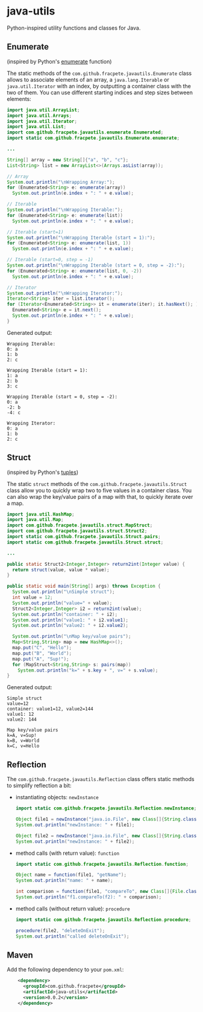 # java-utils
Python-inspired utility functions and classes for Java.

## Enumerate

(inspired by Python's [enumerate](https://docs.python.org/3.5/library/functions.html#enumerate) function)


The static methods of the `com.github.fracpete.javautils.Enumerate` class allows 
to associate elements of an array, a `java.lang.Iterable` or `java.util.Iterator` with
an index, by outputting a container class with the two of them. You can use
different starting indices and step sizes between elements: 

```java
import java.util.ArrayList;
import java.util.Arrays;
import java.util.Iterator;
import java.util.List;
import com.github.fracpete.javautils.enumerate.Enumerated;
import static com.github.fracpete.javautils.Enumerate.enumerate;

...

String[] array = new String[]{"a", "b", "c"};
List<String> list = new ArrayList<>(Arrays.asList(array));

// Array
System.out.println("\nWrapping Array:");
for (Enumerated<String> e: enumerate(array))
  System.out.println(e.index + ": " + e.value);

// Iterable
System.out.println("\nWrapping Iterable:");
for (Enumerated<String> e: enumerate(list))
  System.out.println(e.index + ": " + e.value);

// Iterable (start=1)
System.out.println("\nWrapping Iterable (start = 1):");
for (Enumerated<String> e: enumerate(list, 1))
  System.out.println(e.index + ": " + e.value);

// Iterable (start=0, step = -1)
System.out.println("\nWrapping Iterable (start = 0, step = -2):");
for (Enumerated<String> e: enumerate(list, 0, -2))
  System.out.println(e.index + ": " + e.value);

// Iterator
System.out.println("\nWrapping Iterator:");
Iterator<String> iter = list.iterator();
for (Iterator<Enumerated<String>> it = enumerate(iter); it.hasNext(); ) {
  Enumerated<String> e = it.next();
  System.out.println(e.index + ": " + e.value);
}
```

Generated output:

```
Wrapping Iterable:
0: a
1: b
2: c

Wrapping Iterable (start = 1):
1: a
2: b
3: c

Wrapping Iterable (start = 0, step = -2):
0: a
-2: b
-4: c

Wrapping Iterator:
0: a
1: b
2: c
```

## Struct

(inspired by Python's [tuples](https://docs.python.org/3.5/library/functions.html#func-tuple))

The static `struct` methods of the `com.github.fracpete.javautils.Struct` class
allow you to quickly wrap two to five values in a container class. 
You can also wrap the key/value pairs of a map with that, to quickly iterate
over a map.

```java
import java.util.HashMap;
import java.util.Map;
import com.github.fracpete.javautils.struct.MapStruct;
import com.github.fracpete.javautils.struct.Struct2;
import static com.github.fracpete.javautils.Struct.pairs;
import static com.github.fracpete.javautils.Struct.struct;

...

public static Struct2<Integer,Integer> return2int(Integer value) {
  return struct(value, value * value);
}

public static void main(String[] args) throws Exception {
  System.out.println("\nSimple struct");
  int value = 12;
  System.out.println("value=" + value);
  Struct2<Integer,Integer> i2 = return2int(value);
  System.out.println("container: " + i2);
  System.out.println("value1: " + i2.value1);
  System.out.println("value2: " + i2.value2);

  System.out.println("\nMap key/value pairs");
  Map<String,String> map = new HashMap<>();
  map.put("C", "Hello");
  map.put("B", "World");
  map.put("A", "Sup!");
  for (MapStruct<String,String> s: pairs(map))
    System.out.println("k=" + s.key + ", v=" + s.value);
}
```

Generated output:

```
Simple struct
value=12
container: value1=12, value2=144
value1: 12
value2: 144

Map key/value pairs
k=A, v=Sup!
k=B, v=World
k=C, v=Hello
```


## Reflection

The `com.github.fracpete.javautils.Reflection` class offers static methods
to simplify reflection a bit:

* instantiating objects: `newInstance`

  ```java
  import static com.github.fracpete.javautils.Reflection.newInstance; 

  Object file1 = newInstance("java.io.File", new Class[]{String.class}, new Object[]{System.getProperty("java.io.tmpdir")});
  System.out.println("newInstance: " + file1);

  Object file2 = newInstance("java.io.File", new Class[]{String.class}, new Object[]{System.getProperty("java.io.tmpdir") + "/some.txt"});
  System.out.println("newInstance: " + file2);
  ```

* method calls (with return value): `function` 

  ```java
  import static com.github.fracpete.javautils.Reflection.function; 

  Object name = function(file1, "getName");
  System.out.println("name: " + name);

  int comparison = function(file1, "compareTo", new Class[]{File.class}, new Object[]{file2});
  System.out.println("f1.compareTo(f2): " + comparison);
  ```

* method calls (without return value): `procedure`

  ```java
  import static com.github.fracpete.javautils.Reflection.procedure; 

  procedure(file2, "deleteOnExit");
  System.out.println("called deleteOnExit");
  ```


## Maven

Add the following dependency to your `pom.xml`:
```xml
    <dependency>
      <groupId>com.github.fracpete</groupId>
      <artifactId>java-utils</artifactId>
      <version>0.0.2</version>
    </dependency>
```
